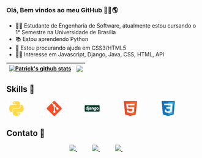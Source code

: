 ### Olá, Bem vindos ao meu GitHub 🛫🧭🌎

- 👨‍🎓 Estudante de Engenharia de Software, atualmente estou cursando o 1° Semestre na Universidade de Brasília
- 📚 Estou aprendendo Python
- 🤔 Estou procurando ajuda em CSS3/HTML5
- 👨‍💻 Interesse em Javascript, Django, Java, CSS, HTML, API 


| <a href="https://github.com/anuraghazra/github-readme-stats"><img align="center" src="https://github-readme-stats.vercel.app/api?username=trickytheonlyone&show_icons=true&include_all_commits=true&theme=buefy&hide_border=true" alt="Patrick's github stats" /></a> | <a href="https://github.com/anuraghazra/github-readme-stats"><img align="center" src="https://github-readme-stats.vercel.app/api/top-langs/?username=trickytheonlyone&layout=compact&theme=buefy&hide_border=true" /></a> |
| ------------- | ------------- |


## Skills 🎯
<p align="center">
    <img height="40" src="https://raw.githubusercontent.com/devicons/devicon/master/icons/python/python-plain.svg">
    &nbsp;&nbsp;&nbsp;&nbsp;&nbsp;&nbsp;&nbsp;&nbsp;&nbsp;&nbsp;&nbsp;&nbsp;&nbsp;
     <img height="40" src="https://raw.githubusercontent.com/devicons/devicon/master/icons/git/git-original.svg">
    &nbsp;&nbsp;&nbsp;&nbsp;&nbsp;&nbsp;&nbsp;&nbsp;&nbsp;&nbsp;&nbsp;&nbsp;&nbsp;
    <img height="40" src="https://raw.githubusercontent.com/devicons/devicon/master/icons/django/django-original.svg">
    &nbsp;&nbsp;&nbsp;&nbsp;&nbsp;&nbsp;&nbsp;&nbsp;&nbsp;&nbsp;&nbsp;&nbsp;&nbsp;
    <img height="40" src="https://raw.githubusercontent.com/devicons/devicon/master/icons/html5/html5-original.svg">
    &nbsp;&nbsp;&nbsp;&nbsp;&nbsp;&nbsp;&nbsp;&nbsp;&nbsp;&nbsp;&nbsp;&nbsp;&nbsp;
    <img height="40" src="https://raw.githubusercontent.com/devicons/devicon/master/icons/css3/css3-original.svg">
    &nbsp;&nbsp;&nbsp;&nbsp;&nbsp;&nbsp;&nbsp;&nbsp;&nbsp;&nbsp;&nbsp;&nbsp;&nbsp;
    
  
</p>



## Contato 📢

<p align="center">
    <a href="https://github.com/trickytheonlyone">
        <img  src="https://img.shields.io/badge/github-%23100000.svg?&style=for-the-badge&logo=github&logoColor=white&link=mailto:https://github.com/trickytheonlyone">
    </a>
    &nbsp;&nbsp;&nbsp;&nbsp;&nbsp;&nbsp;&nbsp;&nbsp;&nbsp;
    <a href="mailto:pandersomm@gmail.com">
        <img src="https://img.shields.io/badge/gmail-D14836?&style=for-the-badge&logo=gmail&logoColor=white&link=mailto:pandersomm@gmail.com">
    </a>
    &nbsp;&nbsp;&nbsp;&nbsp;&nbsp;&nbsp;&nbsp;&nbsp;&nbsp;
    <a href="https://steamcommunity.com/profiles/76561197985226198/">
        <img  src="https://img.shields.io/badge/steam-%23100000.svg?&style=for-the-badge&logo=steam&logoColor=white&link=mailto:https://steamcommunity.com/profiles/76561197985226198/">
    </a>
    &nbsp;&nbsp;&nbsp;&nbsp;&nbsp;&nbsp;&nbsp;&nbsp;&nbsp;
</p>

